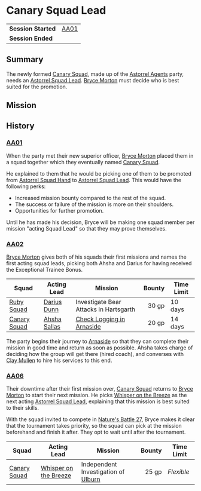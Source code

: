 # Canary Squad Lead

|||
| --- | --- |
| **Session Started** | [AA01](../sessions/AA01.md) | storyline.2
| **Session Ended** | |

## Summary

The newly formed [Canary Squad](../organisations/astorrel/squads/canary-squad.md), made up of the [Astorrel Agents](../campaigns/C2-astorrel-agents.md) party, needs an [Astorrel Squad Lead](../organisations/astorrel/ranks/astorrel-squad-lead.md). [Bryce Morton](../characters/bryce-morton.md) must decide who is best suited for the promotion.

## Mission

## History

### [AA01](../sessions/AA01.md)

When the party met their new superior officer, [Bryce Morton](../characters/bryce-morton.md) placed them in a squad together which they eventually named [Canary Squad](../organisations/astorrel/squads/canary-squad.md).

He explained to them that he would be picking one of them to be promoted from [Astorrel Squad Hand](../organisations/astorrel/ranks/astorrel-squad-hand.md) to [Astorrel Squad Lead](../organisations/astorrel/ranks/astorrel-squad-lead.md). This would have the following perks:

- Increased mission bounty compared to the rest of the squad.
- The success or failure of the mission is more on their shoulders.
- Opportunities for further promotion.

Until he has made his decision, Bryce will be making one squad member per mission "acting Squad Lead" so that they may prove themselves.

### [AA02](../sessions/AA02.md)

[Bryce Morton](../characters/bryce-morton.md) gives both of his squads their first missions and names the first acting squad leads, picking both Ahsha and Darius for having received the Exceptional Trainee Bonus.

| Squad | Acting Lead | Mission | Bounty | Time Limit |
| --- | --- | --- | ---:| --- |
| [Ruby Squad](../organisations/astorrel/squads/ruby-squad.md) | [Darius Dunn](../characters/darius-dunn.md) | Investigate Bear Attacks in Hartsgarth | 30 gp | 10 days |
| [Canary Squad](../organisations/astorrel/squads/canary-squad.md) | [Ahsha Sallas](../characters/ahsha-sallas.md) | [Check Logging in Arnaside](ended/check-logging-in-arnaside.md) | 20 gp | 14 days |

The party begins their journey to [Arnaside](../places/villages/arnaside.md) so that they can complete their mission in good time and return as soon as possible. Ahsha takes charge of deciding how the group will get there (hired coach), and converses with [Clay Mullen](../characters/clay-mullen.md) to hire his services to this end.

### [AA06](../sessions/AA06.md)

Their downtime after their first mission over, [Canary Squad](../organisations/astorrel/squads/canary-squad.md) returns to [Bryce Morton](../characters/bryce-morton.md) to start their next mission. He picks [Whisper on the Breeze](../characters/whisper-on-the-breeze.md) as the next acting [Astorrel Squad Lead](../organisations/astorrel/ranks/astorrel-squad-lead.md), explaining that this mission is best suited to their skills.

With the squad invited to compete in [Nature's Battle 27](ended/natures-battle-27.md), Bryce makes it clear that the tournament takes priority, so the squad can pick at the mission beforehand and finish it after. They opt to wait until after the tournament.

| Squad | Acting Lead | Mission | Bounty | Time Limit |
| --- | --- | --- | ---:| --- |
| [Canary Squad](../organisations/astorrel/squads/canary-squad.md) | [Whisper on the Breeze](../characters/whisper-on-the-breeze.md) | Independent Investigation of [Ulburn](../places/villages/ulburn.md) | 25 gp | *Flexible* |

